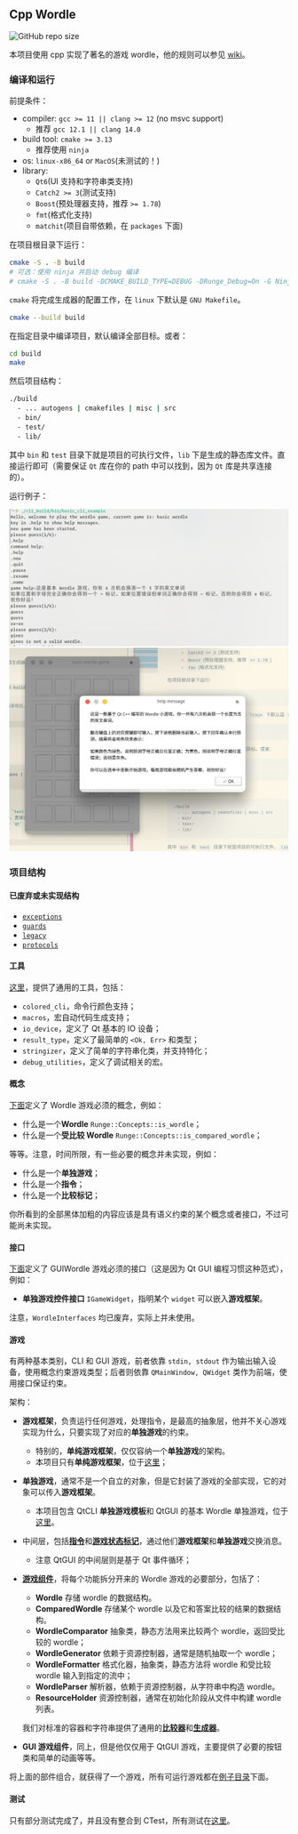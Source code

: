 ## Cpp Wordle

![GitHub repo size](https://img.shields.io/github/repo-size/RungeCC/wordle)

本项目使用 cpp 实现了著名的游戏 wordle，他的规则可以参见 [wiki](https://en.wikipedia.org/wiki/Wordle)。

### 编译和运行

前提条件：

- compiler: `gcc >= 11 || clang >= 12` (no msvc support)
    - 推荐 `gcc 12.1 || clang 14.0`
- build tool: `cmake >= 3.13`
    - 推荐使用 `ninja`
- os: `linux-x86_64` or `MacOS`(未测试的！)
- library:
    - `Qt6`(UI 支持和字符串类支持)
    - `Catch2 >= 3`(测试支持)
    - `Boost`(预处理器支持，推荐 `>= 1.78`)
    - `fmt`(格式化支持)
    - `matchit`(项目自带依赖，在 `packages` 下面)

在项目根目录下运行：

```sh
cmake -S . -B build
# 可选：使用 ninja 并启动 debug 编译
# cmake -S . -B build -DCMAKE_BUILD_TYPE=DEBUG -DRunge_Debug=On -G Ninja
```

`cmake` 将完成生成器的配置工作，在 `linux` 下默认是 `GNU Makefile`。

```sh
cmake --build build
```

在指定目录中编译项目，默认编译全部目标。或者：

```sh
cd build
make
```

然后项目结构：

```sh
./build
  - ... autogens | cmakefiles | misc | src
  - bin/
  - test/
  - lib/
```

其中 `bin` 和 `test` 目录下就是项目的可执行文件，`lib` 下是生成的静态库文件。直接运行即可（需要保证 `Qt` 库在你的 path 中可以找到，因为 `Qt` 库是共享连接的）。

运行例子：

![basic cli example](imgs/run1.png)
![basic gui example](imgs/run2.png)

### 项目结构

#### 已废弃或未实现结构

- [`exceptions`](src/exceptions)
- [`guards`](src/guards)
- [`legacy`](src/legacy)
- [`protocols`](src/protocals)

#### 工具

[这里](src/utilities)，提供了通用的工具，包括：

- `colored_cli`，命令行颜色支持；
- `macros`，宏自动代码生成支持；
- `io_device`，定义了 Qt 基本的 IO 设备；
- `result_type`，定义了最简单的 `<Ok, Err>` 和类型；
- `stringizer`，定义了简单的字符串化类，并支持特化；
- `debug_utilities`，定义了调试相关的宏。

#### 概念

[下面](src/concepts)定义了 Wordle 游戏必须的概念，例如：

- 什么是一个**Wordle** `Runge::Concepts::is_wordle`；
- 什么是一个**受比较 Wordle** `Runge::Concepts::is_compared_wordle`；

等等。注意，时间所限，有一些必要的概念并未实现，例如：

- 什么是一个**单独游戏**；
- 什么是一个**指令**；
- 什么是一个**比较标记**；

你所看到的全部黑体加粗的内容应该是具有语义约束的某个概念或者接口，不过可能尚未实现。

#### 接口

[下面](src/interfaces)定义了 GUIWordle 游戏必须的接口（这是因为 Qt GUI 编程习惯这种范式），例如：

- **单独游戏控件接口** `IGameWidget`，指明某个 `widget` 可以嵌入**游戏框架**。

注意，`WordleInterfaces` 均已废弃，实际上并未使用。

#### 游戏

有两种基本类别，CLI 和 GUI 游戏，前者依靠 `stdin, stdout` 作为输出输入设备，使用概念约束游戏类型；后者则依靠 `QMainWindow, QWidget` 类作为前端，使用接口保证约束。

架构：
  - **游戏框架**，负责运行任何游戏，处理指令，是最高的抽象层，他并不关心游戏实现为什么，只要实现了对应的**单独游戏**的约束。
    - 特别的，**单纯游戏框架**，仅仅容纳一个**单独游戏**的架构。
    - 本项目只有**单纯游戏框架**，位于[这里](src/game_frameworks)；
  - **单独游戏**，通常不是一个自立的对象，但是它封装了游戏的全部实现，它的对象可以传入**游戏框架**。
    - 本项目包含 QtCLI **单独游戏模板**和 QtGUI 的基本 Wordle 单独游戏，位于[这里](src/single_games)。
  - 中间层，包括[**指令**](src/tools/commands.hpp)和[**游戏状态标记**](src/tools/marks.hpp)，通过他们**游戏框架**和**单独游戏**交换消息。
    - 注意 QtGUI 的中间层则是基于 Qt 事件循环；
  - [**游戏组件**](src/components)，将每个功能拆分开来的 Wordle 游戏的必要部分，包括了：

    - **Wordle** 存储 wordle 的数据结构。
    - **ComparedWordle** 存储某个 wordle 以及它和答案比较的结果的数据结构。
    - **WordleComparator** 抽象类，静态方法用来比较两个 wordle，返回受比较的 wordle；
    - **WordleGenerator** 依赖于资源控制器，通常是随机抽取一个 wordle；
    - **WordleFormatter** 格式化器，抽象类，静态方法将 wordle 和受比较 wordle 输入到指定的流中；
    - **WordleParser** 解析器，依赖于资源控制器，从字符串中构造 wordle。
    - **ResourceHolder** 资源控制器，通常在初始化阶段从文件中构建 wordle 列表。
    
    我们对标准的容器和字符串提供了通用的[**比较器**](src/tools/comparators.hpp)和[**生成器**](src/tools/generators.hpp)。
  - **GUI 游戏组件**，同上，但是他仅仅用于 QtGUI 游戏，主要提供了必要的按钮类和简单的动画等等。

将上面的部件组合，就获得了一个游戏，所有可运行游戏都在[例子目录](src/examples)下面。

#### 测试

只有部分测试完成了，并且没有整合到 CTest，所有测试在[这里](test/)。